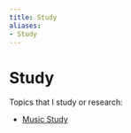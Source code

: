 ```yaml
---
title: Study
aliases:
- Study
---
```


# Study

Topics that I study or research:
- [Music Study](../notes/music-study.md)
